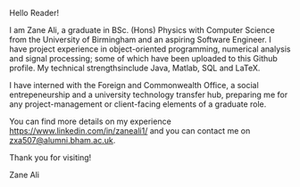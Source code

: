 Hello Reader!

I am Zane Ali, a graduate in BSc. (Hons) Physics with Computer Science from the University of Birmingham and an aspiring Software Engineer.
I have project experience in object-oriented programming, numerical analysis and signal processing; some of which have been uploaded to this Github profile.
My technical strengthsinclude Java, Matlab, SQL and LaTeX. 

I have interned with the Foreign and Commonwealth Office, a social entrepeneurship and a university technology transfer hub,
preparing me for any project-management or client-facing elements of a graduate role. 

You can find more details on my experience https://www.linkedin.com/in/zaneali1/ and you can contact me on  zxa507@alumni.bham.ac.uk.

Thank you for visiting!

Zane Ali
